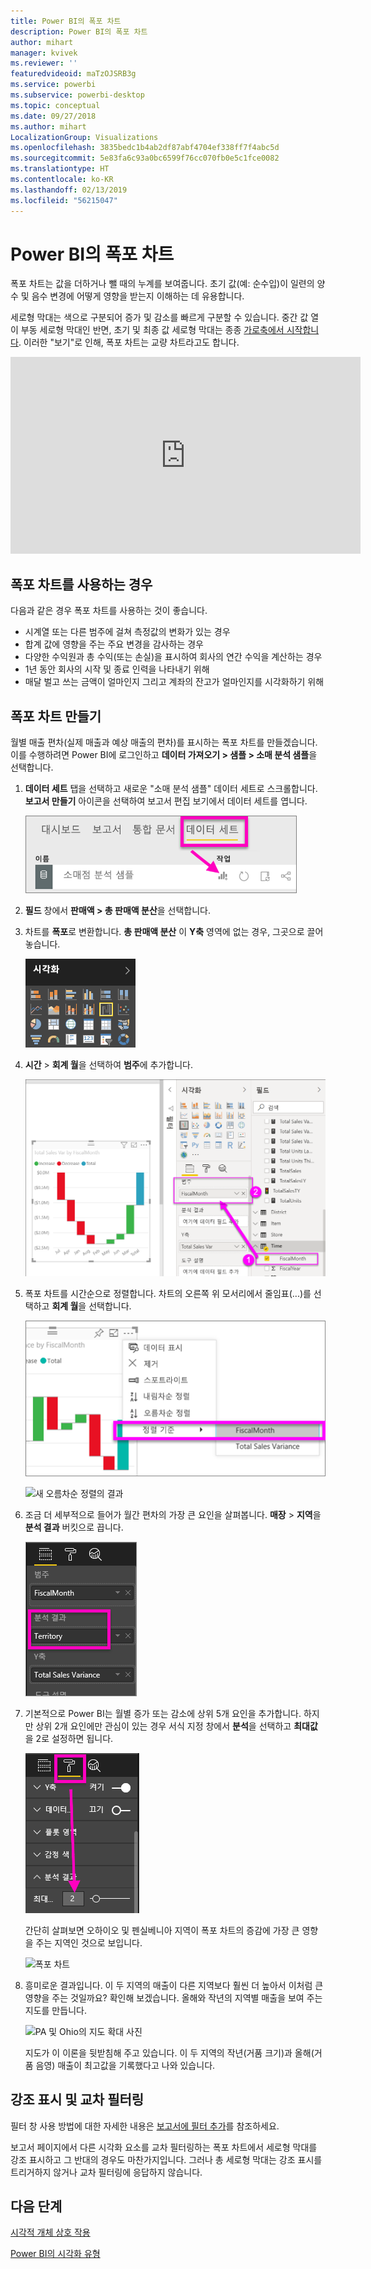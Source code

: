 ```yaml
---
title: Power BI의 폭포 차트
description: Power BI의 폭포 차트
author: mihart
manager: kvivek
ms.reviewer: ''
featuredvideoid: maTzOJSRB3g
ms.service: powerbi
ms.subservice: powerbi-desktop
ms.topic: conceptual
ms.date: 09/27/2018
ms.author: mihart
LocalizationGroup: Visualizations
ms.openlocfilehash: 3835bedc1b4ab2df87abf4704ef338ff7f4abc5d
ms.sourcegitcommit: 5e83fa6c93a0bc6599f76cc070fb0e5c1fce0082
ms.translationtype: HT
ms.contentlocale: ko-KR
ms.lasthandoff: 02/13/2019
ms.locfileid: "56215047"
---
```

# <a name="waterfall-charts-in-power-bi"></a>Power BI의 폭포 차트
폭포 차트는 값을 더하거나 뺄 때의 누계를 보여줍니다. 초기 값(예: 순수입)이 일련의 양수 및 음수 변경에 어떻게 영향을 받는지 이해하는 데 유용합니다.

세로형 막대는 색으로 구분되어 증가 및 감소를 빠르게 구분할 수 있습니다. 중간 값 열이 부동 세로형 막대인 반면, 초기 및 최종 값 세로형 막대는 종종 [가로축에서 시작합니다](https://support.office.com/article/Create-a-waterfall-chart-in-Office-2016-for-Windows-8de1ece4-ff21-4d37-acd7-546f5527f185#BKMK_Float "가로축에서 시작합니다"). 이러한 "보기"로 인해, 폭포 차트는 교량 차트라고도 합니다.

<iframe width="560" height="315" src="https://www.youtube.com/embed/qKRZPBnaUXM" frameborder="0" allow="autoplay; encrypted-media" allowfullscreen></iframe>

## <a name="when-to-use-a-waterfall-chart"></a>폭포 차트를 사용하는 경우
다음과 같은 경우 폭포 차트를 사용하는 것이 좋습니다.

* 시계열 또는 다른 범주에 걸쳐 측정값의 변화가 있는 경우
* 합계 값에 영향을 주는 주요 변경을 감사하는 경우
* 다양한 수익원과 총 수익(또는 손실)을 표시하여 회사의 연간 수익을 계산하는 경우
* 1년 동안 회사의 시작 및 종료 인력을 나타내기 위해
* 매달 벌고 쓰는 금액이 얼마인지 그리고 계좌의 잔고가 얼마인지를 시각화하기 위해 

## <a name="create-a-waterfall-chart"></a>폭포 차트 만들기
월별 매출 편차(실제 매출과 예상 매출의 편차)를 표시하는 폭포 차트를 만들겠습니다. 이를 수행하려면 Power BI에 로그인하고 **데이터 가져오기 \> 샘플 \> 소매 분석 샘플**을 선택합니다. 

1. **데이터 세트** 탭을 선택하고 새로운 "소매 분석 샘플" 데이터 세트로 스크롤합니다.  **보고서 만들기** 아이콘을 선택하여 보고서 편집 보기에서 데이터 세트를 엽니다. 
   
    ![데이터 세트 탭이 강조 표시됨](media/power-bi-visualization-waterfall-charts/power-bi-waterfall-report.png)
2. **필드** 창에서 **판매액 \> 총 판매액 분산**을 선택합니다. 
3. 차트를 **폭포**로 변환합니다. **총 판매액 분산** 이 **Y축** 영역에 없는 경우, 그곳으로 끌어 놓습니다.
   
    ![시각화 템플릿](media/power-bi-visualization-waterfall-charts/convertwaterfall.png)
4. **시간** \> **회계 월**을 선택하여 **범주**에 추가합니다. 
   
    ![폭포](media/power-bi-visualization-waterfall-charts/power-bi-waterfall.png)
5. 폭포 차트를 시간순으로 정렬합니다. 차트의 오른쪽 위 모서리에서 줄임표(...)를 선택하고 **회계 월**을 선택합니다.
   
    ![정렬 기준 > FiscalMonth 선택](media/power-bi-visualization-waterfall-charts/power-bi-sort-by.png)
   
    ![새 오름차순 정렬의 결과](media/power-bi-visualization-waterfall-charts/power-bi-waterfall-sorted.png)
6. 조금 더 세부적으로 들어가 월간 편차의 가장 큰 요인을 살펴봅니다. **매장** > **지역**을 **분석 결과** 버킷으로 끕니다.
   
    ![분석 버킷의 매장 표시](media/power-bi-visualization-waterfall-charts/power-bi-waterfall-breakdown.png)
7. 기본적으로 Power BI는 월별 증가 또는 감소에 상위 5개 요인을 추가합니다. 하지만 상위 2개 요인에만 관심이 있는 경우  서식 지정 창에서 **분석**을 선택하고 **최대값**을 2로 설정하면 됩니다.
   
    ![서식 > 분석](media/power-bi-visualization-waterfall-charts/power-bi-waterfall-breakdown-maximum.png)
   
    간단히 살펴보면 오하이오 및 펜실베니아 지역이 폭포 차트의 증감에 가장 큰 영향을 주는 지역인 것으로 보입니다. 
   
    ![폭포 차트](media/power-bi-visualization-waterfall-charts/power-bi-waterfall-axis.png)
8. 흥미로운 결과입니다. 이 두 지역의 매출이 다른 지역보다 훨씬 더 높아서 이처럼 큰 영향을 주는 것일까요?  확인해 보겠습니다. 올해와 작년의 지역별 매출을 보여 주는 지도를 만듭니다.  
   
    ![PA 및 Ohio의 지도 확대 사진](media/power-bi-visualization-waterfall-charts/power-bi-map.png)
   
    지도가 이 이론을 뒷받침해 주고 있습니다.  이 두 지역의 작년(거품 크기)과 올해(거품 음영) 매출이 최고값을 기록했다고 나와 있습니다.

## <a name="highlighting-and-cross-filtering"></a>강조 표시 및 교차 필터링
필터 창 사용 방법에 대한 자세한 내용은 [보고서에 필터 추가](../power-bi-report-add-filter.md)를 참조하세요.

보고서 페이지에서 다른 시각화 요소를 교차 필터링하는 폭포 차트에서 세로형 막대를 강조 표시하고 그 반대의 경우도 마찬가지입니다. 그러나 총 세로형 막대는 강조 표시를 트리거하지 않거나 교차 필터링에 응답하지 않습니다.

## <a name="next-steps"></a>다음 단계

[시각적 개체 상호 작용](../service-reports-visual-interactions.md)

[Power BI의 시각화 유형](power-bi-visualization-types-for-reports-and-q-and-a.md)